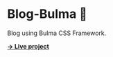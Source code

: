 # Blog-Bulma 📝
Blog using Bulma CSS Framework.

**[→ Live project](https://blogbulma.netlify.app/)**
